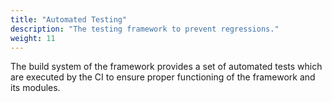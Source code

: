 ```yaml
---
title: "Automated Testing"
description: "The testing framework to prevent regressions."
weight: 11
---
```


The build system of the framework provides a set of automated tests which are executed by the CI to ensure proper functioning
of the framework and its modules.
